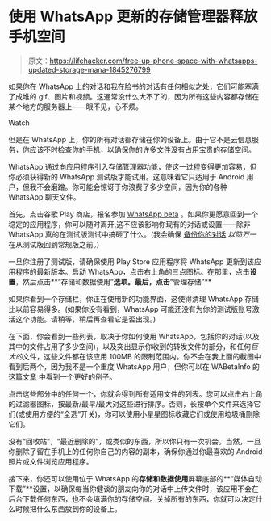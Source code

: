 # 使用 WhatsApp 更新的存储管理器释放手机空间

> 原文：<https://lifehacker.com/free-up-phone-space-with-whatsapps-updated-storage-mana-1845276799>

如果你在 WhatsApp 上的对话和我在脸书的对话有任何相似之处，它们可能塞满了成堆的 gif、图片和视频。这通常没什么大不了的，因为所有这些内容都存储在某个地方的服务器上——眼不见，心不烦。

Watch

但是在 WhatsApp 上，你的所有对话都存储在你的设备上。由于它不是云信息服务，你应该不时检查你的手机，以确保你的许多文件没有占用宝贵的存储空间。

WhatsApp 通过向应用程序引入存储管理器功能，使这一过程变得更加容易，但你必须获得新的 WhatsApp 测试版才能试用。这意味着它只适用于 Android 用户，但我不会磨蹭。你可能会惊讶于你浪费了多少空间，因为你的各种 WhatsApp 聊天文件。

首先，点击谷歌 Play 商店，报名参加 [WhatsApp beta](https://play.google.com/apps/testing/com.whatsapp) 。如果你更愿意回到一个稳定的应用程序，你可以随时离开,这不应该影响你现有的对话或设置——除非 WhatsApp 真的在测试版测试中搞砸了什么。(我会确保 [备份你的对话](https://faq.whatsapp.com/iphone/download-and-installation/reinstalling-whatsapp/?lang=en) *以防万一*在从测试版回到常规版之前。)

一旦你注册了测试版，请确保使用 Play Store 应用程序将 WhatsApp 更新到该应用程序的最新版本。启动 WhatsApp，点击右上角的三点图标。在那里，点击**设置**，然后点击**“存储和数据使用”**选项。最后，点击**“管理存储”**

如果你看到一个存储栏，你正在使用新的功能界面，这使得清理 WhatsApp 存储比以前容易得多。(如果你没有看到，WhatsApp 可能还没有为你的测试版账号激活这个功能。请稍等，稍后再查看它是否出现。)

在下面，你会看到一些列表，取决于你如何使用 WhatsApp，包括你的对话(以及其中的文件占用了多少空间)，以及突出显示你收到的转发文件的部分，和任何*巨大的*文件，这些文件都在该应用 100MB 的限制范围内。你不会在我上面的截图中看到后两个，因为我不是一个重度 WhatsApp 用户，但你可以在 WABetaInfo 的 [这篇文章](https://wabetainfo.com/whatsapp-beta-for-android-2-20-201-9-whats-new) 中看到一个更好的例子。

点击这些部分中的任何一个，你就会得到所有适用文件的列表。您可以点击右上角的过滤器图标，按最新/最早/最大对这些进行排序。否则，长按单个文件来选择它们(或使用方便的“全选”开关)，你可以使用小星星图标收藏它们或使用垃圾桶删除它们。

没有“回收站”，“最近删除的”，或类似的东西，所以你只有一次机会。当然，一旦你删除了留在手机上的任何你自己的内容的副本，确保你通过你最喜欢的 Android 照片或文件浏览应用程序。

接下来，你还可以使用位于 WhatsApp 的**存储和数据使用**屏幕底部的**“媒体自动下载”**设置，以确保每当你健谈的朋友向你的对话中上传文件时，该应用不会在后台下载任何东西，也不会填满你的存储空间。关掉所有的东西，你就可以决定什么时候把什么东西放到你的设备上。